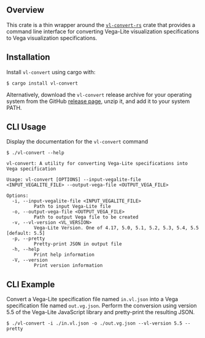 ## Overview
This crate is a thin wrapper around the [`vl-convert-rs`](https://docs.rs/vl-convert-rs/) crate that provides a command line interface for converting Vega-Lite visualization specifications to Vega visualization specifications.

## Installation
Install `vl-convert` using cargo with:
```
$ cargo install vl-convert
```

Alternatively, download the `vl-convert` release archive for your operating system from the GitHub [release page](https://github.com/jonmmease/vl-convert/releases), unzip it, and add it to your system PATH.

## CLI Usage
Display the documentation for the `vl-convert` command
```plain
$ ./vl-convert --help
```
```plain
vl-convert: A utility for converting Vega-Lite specifications into Vega specification

Usage: vl-convert [OPTIONS] --input-vegalite-file <INPUT_VEGALITE_FILE> --output-vega-file <OUTPUT_VEGA_FILE>

Options:
  -i, --input-vegalite-file <INPUT_VEGALITE_FILE>
          Path to input Vega-Lite file
  -o, --output-vega-file <OUTPUT_VEGA_FILE>
          Path to output Vega file to be created
  -v, --vl-version <VL_VERSION>
          Vega-Lite Version. One of 4.17, 5.0, 5.1, 5.2, 5.3, 5.4, 5.5 [default: 5.5]
  -p, --pretty
          Pretty-print JSON in output file
  -h, --help
          Print help information
  -V, --version
          Print version information
```

## CLI Example
Convert a Vega-Lite specification file named `in.vl.json` into a Vega specification file named `out.vg.json`. Perform the conversion using version 5.5 of the Vega-Lite JavaScript library and pretty-print the resulting JSON.

```plain
$ ./vl-convert -i ./in.vl.json -o ./out.vg.json --vl-version 5.5 --pretty
```
